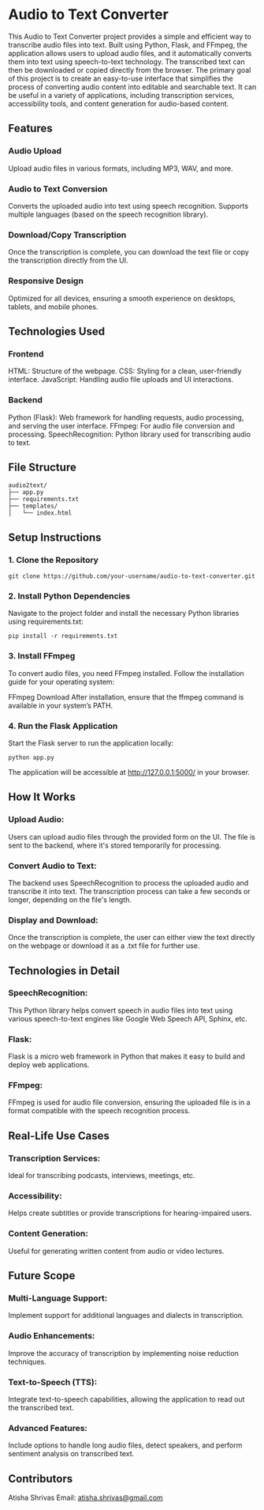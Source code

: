 # Audio to Text Converter
This Audio to Text Converter project provides a simple and efficient way to transcribe audio files into text. Built using Python, Flask, and FFmpeg, the application allows users to upload audio files, and it automatically converts them into text using speech-to-text technology. The transcribed text can then be downloaded or copied directly from the browser.
The primary goal of this project is to create an easy-to-use interface that simplifies the process of converting audio content into editable and searchable text. It can be useful in a variety of applications, including transcription services, accessibility tools, and content generation for audio-based content.


## Features
### Audio Upload
Upload audio files in various formats, including MP3, WAV, and more.
### Audio to Text Conversion
Converts the uploaded audio into text using speech recognition.
Supports multiple languages (based on the speech recognition library).
### Download/Copy Transcription
Once the transcription is complete, you can download the text file or copy the transcription directly from the UI.
### Responsive Design
Optimized for all devices, ensuring a smooth experience on desktops, tablets, and mobile phones.


## Technologies Used
### Frontend
HTML: Structure of the webpage.
CSS: Styling for a clean, user-friendly interface.
JavaScript: Handling audio file uploads and UI interactions.
### Backend
Python (Flask): Web framework for handling requests, audio processing, and serving the user interface.
FFmpeg: For audio file conversion and processing.
SpeechRecognition: Python library used for transcribing audio to text.



## File Structure
```
audio2text/
├── app.py
├── requirements.txt
├── templates/
│   └── index.html

```


## Setup Instructions
### 1. Clone the Repository
```
git clone https://github.com/your-username/audio-to-text-converter.git
```
### 2. Install Python Dependencies
Navigate to the project folder and install the necessary Python libraries using requirements.txt:
```
pip install -r requirements.txt
```
### 3. Install FFmpeg
To convert audio files, you need FFmpeg installed. Follow the installation guide for your operating system:

FFmpeg Download
After installation, ensure that the ffmpeg command is available in your system’s PATH.

### 4. Run the Flask Application
Start the Flask server to run the application locally:
```
python app.py
```
The application will be accessible at http://127.0.0.1:5000/ in your browser.



## How It Works
### Upload Audio:
Users can upload audio files through the provided form on the UI.
The file is sent to the backend, where it's stored temporarily for processing.
### Convert Audio to Text:
The backend uses SpeechRecognition to process the uploaded audio and transcribe it into text.
The transcription process can take a few seconds or longer, depending on the file's length.
### Display and Download:
Once the transcription is complete, the user can either view the text directly on the webpage or download it as a .txt file for further use.



## Technologies in Detail
### SpeechRecognition: 
This Python library helps convert speech in audio files into text using various speech-to-text engines like Google Web Speech API, Sphinx, etc.
### Flask: 
Flask is a micro web framework in Python that makes it easy to build and deploy web applications.
### FFmpeg: 
FFmpeg is used for audio file conversion, ensuring the uploaded file is in a format compatible with the speech recognition process.



## Real-Life Use Cases
### Transcription Services: 
Ideal for transcribing podcasts, interviews, meetings, etc.
### Accessibility: 
Helps create subtitles or provide transcriptions for hearing-impaired users.
### Content Generation: 
Useful for generating written content from audio or video lectures.



## Future Scope
### Multi-Language Support: 
Implement support for additional languages and dialects in transcription.
### Audio Enhancements: 
Improve the accuracy of transcription by implementing noise reduction techniques.
### Text-to-Speech (TTS): 
Integrate text-to-speech capabilities, allowing the application to read out the transcribed text.
### Advanced Features: 
Include options to handle long audio files, detect speakers, and perform sentiment analysis on transcribed text.


## Contributors
Atisha Shrivas
Email: atisha.shrivas@gmail.com
